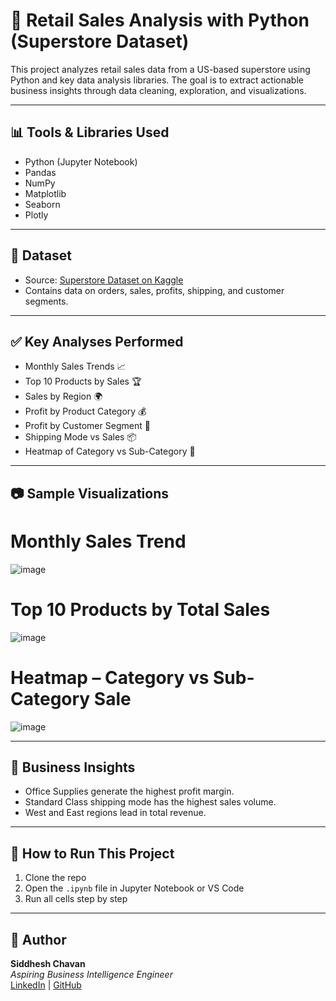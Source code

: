 # 🛒 Retail Sales Analysis with Python (Superstore Dataset)

This project analyzes retail sales data from a US-based superstore using Python and key data analysis libraries. The goal is to extract actionable business insights through data cleaning, exploration, and visualizations.

---

## 📊 Tools & Libraries Used

- Python (Jupyter Notebook)
- Pandas
- NumPy
- Matplotlib
- Seaborn
- Plotly

---

## 📁 Dataset

- Source: [Superstore Dataset on Kaggle](https://www.kaggle.com/datasets/vivek468/superstore-dataset-final)
- Contains data on orders, sales, profits, shipping, and customer segments.

---

## ✅ Key Analyses Performed

- Monthly Sales Trends 📈  
- Top 10 Products by Sales 🏆  
- Sales by Region 🌍  
- Profit by Product Category 💰  
- Profit by Customer Segment 👥  
- Shipping Mode vs Sales 📦  
- Heatmap of Category vs Sub-Category 📌  

---

## 📷 Sample Visualizations

# Monthly Sales Trend
![image](https://github.com/user-attachments/assets/cb981fe3-5fd5-4497-89ad-80113435f517)

# Top 10 Products by Total Sales
![image](https://github.com/user-attachments/assets/df4547c9-8738-4f8e-8825-2a8170c21ca1)

# Heatmap – Category vs Sub-Category Sale
![image](https://github.com/user-attachments/assets/eca9a442-1baa-4fa2-b3a3-54438a1b8bdb)





---

## 💼 Business Insights

- Office Supplies generate the highest profit margin.
- Standard Class shipping mode has the highest sales volume.
- West and East regions lead in total revenue.

---

## 🚀 How to Run This Project

1. Clone the repo  
2. Open the `.ipynb` file in Jupyter Notebook or VS Code  
3. Run all cells step by step

---

## 🙌 Author

**Siddhesh Chavan**  
*Aspiring Business Intelligence Engineer*  
[LinkedIn]([www.linkedin.com/in/siddheshchavan24](https://www.linkedin.com/in/siddheshchavan24/)) | [GitHub](https://github.com/Siddheshchavan24)


